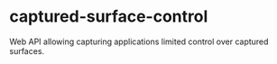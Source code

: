 # captured-surface-control
Web API allowing capturing applications limited control over captured surfaces.
